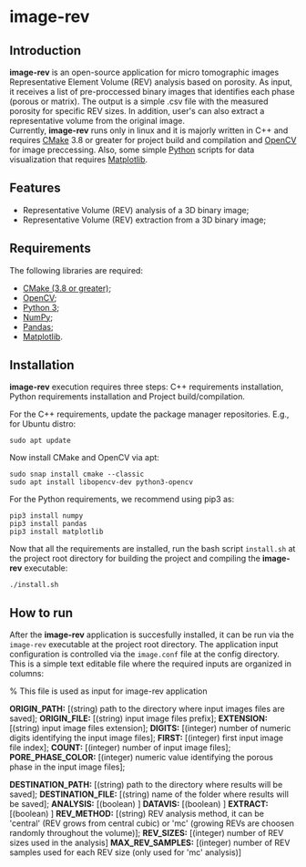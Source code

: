 # image-rev

## Introduction
**image-rev** is an open-source application for micro tomographic images Representative Element Volume (REV) analysis based on porosity. As input, it receives a list of pre-proccessed binary images that identifies each phase (porous or matrix). The output is a simple .csv file with the measured porosity for specific REV sizes. In addition, user's can also extract a representative volume from the original image.   
Currently, **image-rev** runs only in linux and it is majorly written in C++ and requires [CMake](https://cmake.org/) 3.8 or greater for project build and compilation and [OpenCV](https://opencv.org/) for image preccessing. Also, some simple [Python](https://www.python.org/) scripts for data visualization that requires [Matplotlib](link).   

## Features
+ Representative Volume (REV) analysis of a 3D binary image;
+ Representative Volume (REV) extraction from a 3D binary image;

## Requirements

The following libraries are required:
+ [CMake (3.8 or greater)](https://cmake.org/);
+ [OpenCV](https://opencv.org/);
+ [Python 3](https://www.python.org/);
+ [NumPy](https://numpy.org/);
+ [Pandas](https://pandas.pydata.org/);
+ [Matplotlib](https://matplotlib.org/).

## Installation
**image-rev** execution requires three steps: C++ requirements installation, Python requirements installation and Project build/compilation.

For the C++ requirements, update the package manager repositories. E.g., for Ubuntu distro:
```
sudo apt update
``` 

Now install CMake and OpenCV via apt:
```
sudo snap install cmake --classic
sudo apt install libopencv-dev python3-opencv
```

For the Python requirements, we recommend using pip3 as:
```
pip3 install numpy
pip3 install pandas
pip3 install matplotlib
```

Now that all the requirements are installed, run the bash script ``install.sh`` at the project root directory for building the project and compiling the **image-rev** executable:  
```
./install.sh
```

## How to run

After the **image-rev** application is succesfully installed, it can be run via the ``image-rev`` executable at the project root directory. The application input configuration is controlled via the ``image.conf`` file at the config directory. This is a simple text editable file where the required inputs are organized in columns:

% This file is used as input for image-rev application

**ORIGIN_PATH:** [(string) path to the directory where input images files are saved];
**ORIGIN_FILE:** [(string) input image files prefix];
**EXTENSION:** [(string) input image files extension];
**DIGITS:** [(integer) number of numeric digits identifying the input image files];
**FIRST:** [(integer) first input image file index];
**COUNT:** [(integer) number of input image files];
**PORE_PHASE_COLOR:** [(integer) numeric value identifying the porous phase in the input image files];

**DESTINATION_PATH:** [(string) path to the directory where results will be saved];
**DESTINATION_FILE:** [(string) name of the folder where results will be saved];
**ANALYSIS:** [(boolean) ]
**DATAVIS:** [(boolean) ]
**EXTRACT:** [(boolean) ]
**REV_METHOD:** [(string) REV analysis method, it can be 'central' (REV grows from central cubic) or 'mc' (growing REVs are choosen randomly throughout the volume)];
**REV_SIZES:** [(integer) number of REV sizes used in the analysis]
**MAX_REV_SAMPLES:** [(integer) number of REV samples used for each REV size (only used for 'mc' analysis)]
